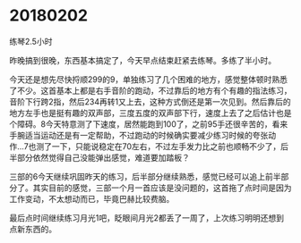 # 20180202

练琴2.5小时

昨晚搞到很晚，东西基本搞定了，今天早点结束赶紧去练琴。多练了半小时。

今天还是想先尽快捋顺299的9，单独练习了几个困难的地方，感觉整体顿时熟悉了不少。这首基本上都是右手音阶的跑动，不过靠后的地方有个有趣的指法练习，音阶下行跨2指，然后234再转1又上去，这种方式倒还是第一次见到。然后靠后的地方左手也是挺有趣的双声部，三度五度的双声部下行，速度上去了之后估计也是个障碍。8今天特意测了下速度，居然能跑到100了，之前95手还很辛苦的，看来手腕适当运动还是有一定帮助，不过跑动的时候确实要减少练习时候的夸张动作...7也测了一下，只能说稳定在70左右，不过左手发力比之前也顺畅不少了，后半部分依然觉得自己没能弹出感觉，难道要加踏板？

三部的6今天继续巩固昨天的练习，后半部分继续熟悉，感觉已经可以追上前半部分了。其实目前的感觉，三部一个月一首应该是没问题的，这首拖了点时间是因为工作变动，不太想动而已，毕竟巴赫比较费脑。

最后点时间继续练习月光1吧，眨眼间月光2都丢了一周了，上次练习明明还想到点新东西的。
